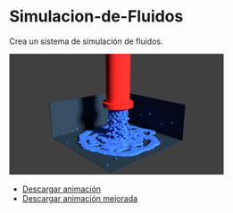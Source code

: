 # Simulacion-de-Fluidos
Crea un sistema de simulación de fluidos.

![Fluidos](https://github.com/AlfredoCU/Simulacion-de-Fluidos/blob/master/Img/0075.png)
- [Descargar animación](https://drive.google.com/open?id=1iKms1FKQdMX_j6xXbl2g4xpYLXq63H7a)
- [Descargar animación mejorada](https://drive.google.com/drive/folders/1r0-ZjRenGhyQRC7lk8MDJ6cN7ABArOL5?usp=sharing)
